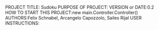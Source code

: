 PROJECT TITLE: Sudoku
PURPOSE OF PROJECT:
VERSION or DATE:0.2
HOW TO START THIS PROJECT:new main.Controller.Controller()
AUTHORS:Felix Schnabel, Arcangelo Capozzolo, Sailes Rijal
USER INSTRUCTIONS:
